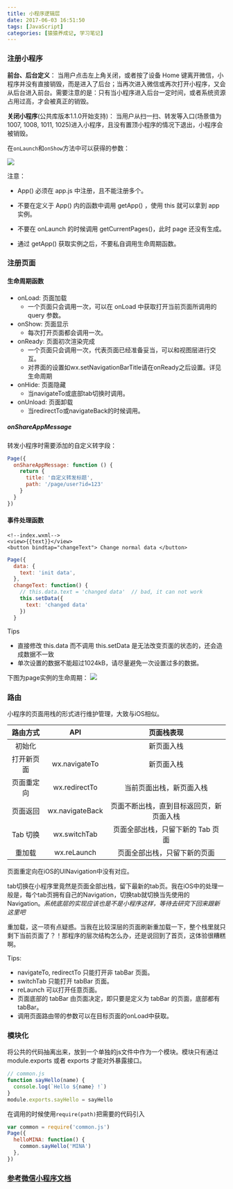 ```yaml
---
title: 小程序逻辑层
date: 2017-06-03 16:51:50
tags: [JavaScript]
categories: [猿猿养成记, 学习笔记]
---
```


### 注册小程序

__前台、后台定义__： 当用户点击左上角关闭，或者按了设备 Home 键离开微信，小程序并没有直接销毁，而是进入了后台；当再次进入微信或再次打开小程序，又会从后台进入前台。需要注意的是：只有当小程序进入后台一定时间，或者系统资源占用过高，才会被真正的销毁。

__关闭小程序__(公共库版本1.1.0开始支持)： 当用户从扫一扫、转发等入口(场景值为1007, 1008, 1011, 1025)进入小程序，且没有置顶小程序的情况下退出，小程序会被销毁。

<!--more-->


在`onLaunch`和`onShow`方法中可以获得的参数：

![](http://ojam5z7vg.bkt.clouddn.com/onLaunch%E5%8F%82%E6%95%B0)

注意：

* App() 必须在 app.js 中注册，且不能注册多个。

* 不要在定义于 App() 内的函数中调用 getApp() ，使用 this 就可以拿到 app 实例。

* 不要在 onLaunch 的时候调用 getCurrentPages()，此时 page 还没有生成。

* 通过 getApp() 获取实例之后，不要私自调用生命周期函数。


### 注册页面

#### 生命周期函数

* onLoad: 页面加载
	* 一个页面只会调用一次，可以在 onLoad 中获取打开当前页面所调用的 query 参数。
* onShow: 页面显示
	* 每次打开页面都会调用一次。
* onReady: 页面初次渲染完成
	* 一个页面只会调用一次，代表页面已经准备妥当，可以和视图层进行交互。
	* 对界面的设置如wx.setNavigationBarTitle请在onReady之后设置。详见生命周期
* onHide: 页面隐藏
	* 当navigateTo或底部tab切换时调用。
* onUnload: 页面卸载
	* 当redirectTo或navigateBack的时候调用。

##### onShareAppMessage
转发小程序时需要添加的自定义转字段：

``` Javascript
Page({
  onShareAppMessage: function () {
    return {
      title: '自定义转发标题',
      path: '/page/user?id=123'
    }
  }
})
```

#### 事件处理函数

```
<!--index.wxml-->
<view>{{text}}</view>
<button bindtap="changeText"> Change normal data </button>
```

``` javascript
Page({
  data: {
    text: 'init data',
  },
  changeText: function() {
    // this.data.text = 'changed data'  // bad, it can not work
    this.setData({
      text: 'changed data'
    })
  }
```

Tips

* 直接修改 this.data 而不调用 this.setData 是无法改变页面的状态的，还会造成数据不一致
* 单次设置的数据不能超过1024kB，请尽量避免一次设置过多的数据。


下图为page实例的生命周期：
![](https://mp.weixin.qq.com/debug/wxadoc/dev/image/mina-lifecycle.png?t=2017527)

### 路由

小程序的页面用栈的形式进行维护管理，大致与iOS相似。

|路由方式|API	|页面栈表现|
|:-:|:-:|:-:|
|初始化|	|新页面入栈|
|打开新页面|wx.navigateTo|	新页面入栈|
|页面重定向	|wx.redirectTo|当前页面出栈，新页面入栈|
|页面返回|	wx.navigateBack|页面不断出栈，直到目标返回页，新页面入栈|
|Tab 切换	|wx.switchTab|页面全部出栈，只留下新的 Tab 页面|
|重加载	|wx.reLaunch|页面全部出栈，只留下新的页面|

页面重定向在iOS的UINavigation中没有对应。

tab切换在小程序里竟然是页面全部出栈，留下最新的tab页。我在iOS中的处理一般是，每个tab页拥有自己的Navigation，切换tab就切换当先使用的Navigation。_系统底层的实现应该也是不是小程序这样，等待去研究下回来跟新这里吧_

重加载，这一项有点疑惑。当我在比较深层的页面刷新重加载一下，整个栈里就只剩下当前页面了？！那程序的层次结构怎么办，还是说回到了首页，这体验很糟糕啊。

Tips:

* navigateTo, redirectTo 只能打开非 tabBar 页面。
* switchTab 只能打开 tabBar 页面。
* reLaunch 可以打开任意页面。
* 页面底部的 tabBar 由页面决定，即只要是定义为 tabBar 的页面，底部都有 tabBar。
* 调用页面路由带的参数可以在目标页面的onLoad中获取。

### 模块化

将公共的代码抽离出来，放到一个单独的js文件中作为一个模块。模块只有通过 module.exports 或者 exports 才能对外暴露接口。

``` javascript
// common.js
function sayHello(name) {
  console.log(`Hello ${name} !`)
}
module.exports.sayHello = sayHello
```

在调用的时候使用`require(path)`把需要的代码引入

``` javascript
var common = require('common.js')
Page({
  helloMINA: function() {
    common.sayHello('MINA')
  },
})
```

### [参考微信小程序文档](https://mp.weixin.qq.com/debug/wxadoc/dev/framework/app-service/app.html)

